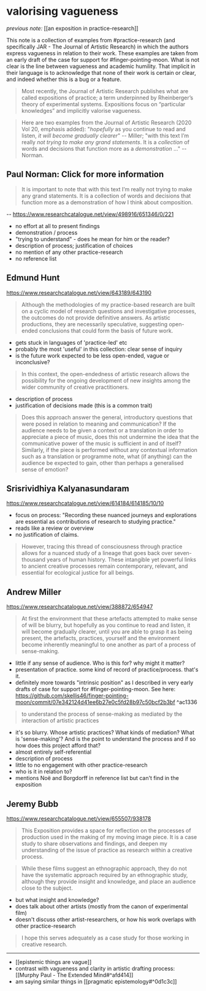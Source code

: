 # valorising vagueness

_previous note:_ [[an exposition in practice-research]]

This note is a collection of examples from #practice-research (and specifically JAR - The Journal of Artistic Research) in which the authors express vagueness in relation to their work. These examples are taken from an early draft of the case for support for #finger-pointing-moon. What is not clear is the line between vagueness and academic humility. That implicit in their language is to acknowledge that none of their work is certain or clear, and indeed whether this is a bug or a feature.

> Most recently, the Journal of Artistic Research publishes what are called expositions of practice; a term underpinned by Rheinberger’s theory of experimental systems. Expositions focus on “particular knowledges” and implicitly valorise vagueness.

> Here are two examples from the Journal of Artistic Research (2020 Vol 20, emphasis added): "_hopefully_ as you continue to read and listen, _it will become gradually clearer_" -- Miller; "with this text I’m really _not trying to make any grand statements_. It is a _collection_ of words and decisions that function more as a _demonstration_ ..." -- Norman.

## Paul Norman: Click for more information

> It is important to note that with this text I’m really not trying to make any grand statements. It is a collection of words and decisions that function more as a demonstration of how I think about composition.

-- <https://www.researchcatalogue.net/view/498916/651346/0/221>

- no effort at all to present findings 
- demonstration / process
- "trying to understand" - does he mean for him or the reader? 
- description of process; justification of choices
- no mention of any other practice-research
- no reference list

## Edmund Hunt

<https://www.researchcatalogue.net/view/643189/643190>

> Although the methodologies of my practice-based research are built on a cyclic model of research questions and investigative processes, the outcomes do not provide definitive answers. As artistic productions, they are necessarily speculative, suggesting open-ended conclusions that could form the basis of future work. 

- gets stuck in languages of 'practice-led' etc
- probably the most 'useful' in this collection: clear sense of inquiry
- is the future work expected to be less open-ended, vague or inconclusive?

> In this context, the open-endedness of artistic research allows the possibility for the ongoing development of new insights among the wider community of creative practitioners.

- description of process
- justification of decisions made (this is a common trait)

> Does this approach answer the general, introductory questions that were posed in relation to meaning and communication? If the audience needs to be given a context or a translation in order to appreciate a piece of music, does this not undermine the idea that the communicative power of the music is sufficient in and of itself? Similarly, if the piece is performed without any contextual information such as a translation or programme note, what (if anything) can the audience be expected to gain, other than perhaps a generalised sense of emotion?

## Srisrividhiya Kalyanasundaram

<https://www.researchcatalogue.net/view/614184/614185/10/10>

- focus on process: "Recording these nuanced journeys and explorations are essential as contributions of research to studying practice."
- reads like a review or overview
- no justification of claims.

> However, tracing this thread of consciousness through practice allows for a nuanced study of a lineage that goes back over seven-thousand years of human history. These intangible yet powerful links to ancient creative processes remain contemporary, relevant, and essential for ecological justice for all beings.

## Andrew Miller

<https://www.researchcatalogue.net/view/388872/654947>

> At first the environment that these artefacts attempted to make sense of will be blurry, but hopefully as you continue to read and listen, it will become gradually clearer, until you are able to grasp it as being present, the artefacts, practices, yourself and the environment become inherently meaningful to one another as part of a process of sense-making.

- little if any sense of audience. Who is this for? why might it matter? 
- presentation of practice. some kind of record of practice/process. that's it.
- definitely more towards "intrinsic position" as I described in very early drafts of case for support for #finger-pointing-moon. See here: <https://github.com/skellis46/finger-pointing-moon/commit/07e342124d41ee6b27e0c5fd28b97c50bcf2b3bf> ^ac1336

> to understand the process of sense-making as mediated by the interaction of artistic practices

- it's so blurry. Whose artistic practices? What kinds of mediation? What is 'sense-making'? And is the point to understand the process and if so how does this project afford that? 
- almost entirely self-referential
- description of process
- little to no engagement with other practice-research
- who is it in relation to?
- mentions Noë and Borgdorff in reference list but can't find in the exposition

## Jeremy Bubb

<https://www.researchcatalogue.net/view/655507/938178>

> This Exposition provides a space for reflection on the processes of production used in the making of my moving image piece. It is a case study to share observations and findings, and deepen my understanding of the issue of practice as research within a creative process.

> While these films suggest an ethnographic approach, they do not have the systematic approach required by an ethnographic study, although they provide insight and knowledge, and place an audience close to the subject.

- but what insight and knowledge? 
- does talk about other artists (mostly from the canon of experimental film)
- doesn't discuss other artist-researchers, or how his work overlaps with other practice-research

> I hope this serves adequately as a case study for those working in creative research. 
 
---

- [[epistemic things are vague]]
- contrast with vagueness and clarity in artistic drafting process: [[Murphy Paul - The Extended Mind#^afd414]]
- am saying similar things in [[pragmatic epistemology#^0d1c3c]]